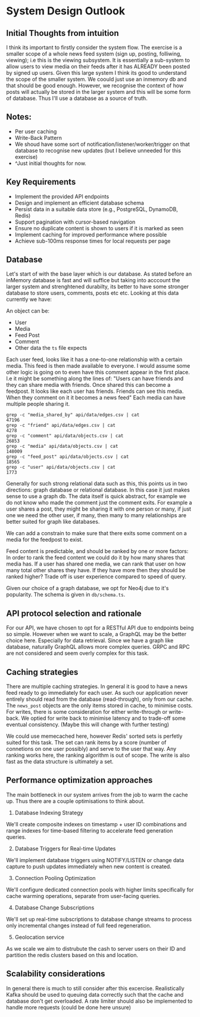 # System Design Outlook


## Initial Thoughts from intuition
I think its important to firstly consider the system flow. The exercise is a smaller scope of a whole news feed system (sign up, posting, folliwing, viewing); i.e this is the viewing subsystem. It is essentially a sub-system to allow users to view media on their feeds after it has ALREADY been posted by signed up users.
Given this large system I think its good to understand the scope of the smaller system. We coould just use an inmemory db and that should be good enough. However, we recognise the context of how posts will actually be stored in the larger system and this will be some form of database. Thus I'll use a database as a source of truth.

## Notes:
- Per user caching
- Write-Back Pattern
- We shoud have some sort of notification/listener/worker/trigger on that database to recognise new updates (but I believe unneeded for this exercise)
- ^Just initial thoughts for now.


## Key Requirements
- Implement the provided API endpoints
- Design and implement an efficient database schema
- Persist data in a suitable data store (e.g., PostgreSQL, DynamoDB, Redis)
- Support pagination with cursor-based navigation
- Ensure no duplicate content is shown to users if it is marked as seen
- Implement caching for improved performance where possible
- Achieve sub-100ms response times for local requests per page


## Database 
Let's start of with the base layer which is our database. As stated before an inMemory database is fast and will suffice but taking into acccount the larger system and strenghtened durabilty, its better to have some stronger database to store users, comments, posts etc etc. Looking at this data currently we have:

An object can be:
- User
- Media
- Feed Post
- Comment
- Other data the `ts` file expects

Each user feed, looks like it has a one-to-one relationship with a certain media. This feed is then made available to everyone. I would assume some other logic is going on to even have this comment appear in the first place. I.e it might be something along the lines of: "Users can have friends and they can share media with friends. Once shared this can become a feedpost. It looks like each user has friends. Friends can see this media. When they comment on it it becomes a news feed" Each media can have multiple people sharing it.

```
grep -c "media_shared_by" api/data/edges.csv | cat
47196
grep -c "friend" api/data/edges.csv | cat
4278
grep -c "comment" api/data/objects.csv | cat
26853
grep -c "media" api/data/objects.csv | cat
148009
grep -c "feed_post" api/data/objects.csv | cat
18565
grep -c "user" api/data/objects.csv | cat
1773
```


Generally for such strong relational data such as this, this points us in two directions: graph database or relational database. In this case it just makes sense to use a graph db. The data itself is quick abstract, for example we do not know who made the comment just the comment exits. For example a user shares a post, they might be sharing it with one person or many, if just one we need the other user, if many, then many to many relationships are better suited for graph like databases.

We can add a constrain to make sure that there exits some comment on a media for the feedpost to exist. 

Feed content is predictable, and should be ranked by one or more factors: In order to rank the feed content we could do it by how many shares that media has. If a user has shared one media, we can rank that user on how many total other shares they have. If they have more then they should be ranked higher? Trade off is user experience compared to speed of query.

Given our choice of a graph database, we opt for Neo4j due to it's popularity. The schema is given in `db/schema.ts`.

## API protocol selection and rationale

For our API, we have chosen to opt for a RESTful API due to endpoints being so simple. However when we want to scale, a GraphQL may be the better choice here. Especially for data retrieval. Since we have a graph like database, naturally GraphQL allows more complex queries. GRPC and RPC are not considered and seem overly complex for this task.

## Caching strategies
There are multiple caching strategies. In general it is good to have a news feed ready to go immediately for each user. As such our application never entirely should read from the database (read-through), only from our cache. The `news_post` objects are the only items stored in cache, to minimise costs. For writes, there is some consideration for either write-through or write-back. We optied for write back to minimise latency and to trade-off some eventual consistency. (Maybe this will change with further testing)

We could use memecached here, however Redis' sorted sets is perfetly suited for this task. The set can rank items by a score (number of connetions on one user possibly) and serve to the user that way. Any ranking works here, the ranking algorithm is out of scope. The write is also fast as the data structure is ultimately a set.


## Performance optimization approaches
The main bottleneck in our system arrives from the job to warm the cache up. Thus there are a couple optimisations to think about. 
1. Database Indexing Strategy

We'll create composite indexes on timestamp + user ID combinations and range indexes for time-based filtering to accelerate feed generation queries.

2. Database Triggers for Real-time Updates

We'll implement database triggers using NOTIFY/LISTEN or change data capture to push updates immediately when new content is created.

3. Connection Pooling Optimization

We'll configure dedicated connection pools with higher limits specifically for cache warming operations, separate from user-facing queries.

4. Database Change Subscriptions

We'll set up real-time subscriptions to database change streams to process only incremental changes instead of full feed regeneration.

5. Geolocation service

As we scale we aim to distrubute the cash to server users on their ID and partition the redis clusters based on this and location.


## Scalability considerations

In general there is much to still consider after this excercise. Realistically Kafka should be used to queuing data correctly such that the cache and database don't get overloaded. A rate limiter should also be implemented to handle more requests (could be done here unsure)









